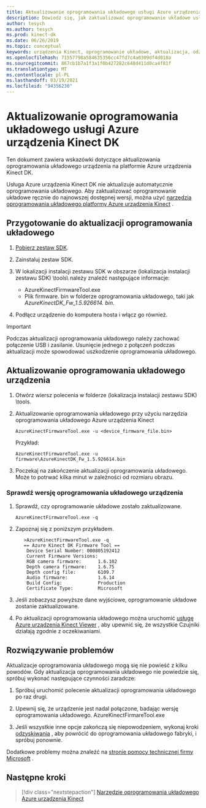 ```yaml
---
title: Aktualizowanie oprogramowania układowego usługi Azure urządzenia Kinect DK
description: Dowiedz się, jak zaktualizować oprogramowanie układowe usługi Azure urządzenia Kinect DK przy użyciu narzędzia oprogramowania układowego platformy Azure urządzenia Kinect.
author: tesych
ms.author: tesych
ms.prod: kinect-dk
ms.date: 06/26/2019
ms.topic: conceptual
keywords: urządzenia Kinect, oprogramowanie układowe, aktualizacja, odzyskiwanie
ms.openlocfilehash: 71557798a584635356cc47fd7c4a0309df4d018a
ms.sourcegitcommit: 867cb1b7a1f3a1f0b427282c648d411d0ca4f81f
ms.translationtype: MT
ms.contentlocale: pl-PL
ms.lasthandoff: 03/19/2021
ms.locfileid: "94356230"
---
```

# <a name="update-azure-kinect-dk-firmware"></a>Aktualizowanie oprogramowania układowego usługi Azure urządzenia Kinect DK

Ten dokument zawiera wskazówki dotyczące aktualizowania oprogramowania układowego urządzenia na platformie Azure urządzenia Kinect DK.

Usługa Azure urządzenia Kinect DK nie aktualizuje automatycznie oprogramowania układowego. Aby zaktualizować oprogramowanie układowe ręcznie do najnowszej dostępnej wersji, można użyć [narzędzia oprogramowania układowego platformy Azure urządzenia Kinect](azure-kinect-firmware-tool.md) .

## <a name="prepare-for-firmware-update"></a>Przygotowanie do aktualizacji oprogramowania układowego

1. [Pobierz zestaw SDK](sensor-sdk-download.md).
2. Zainstaluj zestaw SDK.
3. W lokalizacji instalacji zestawu SDK w obszarze (lokalizacja instalacji zestawu SDK) \tools\ należy znaleźć następujące informacje:

    - AzureKinectFirmwareTool.exe
    - Plik firmware. bin w folderze oprogramowania układowego, taki jak *AzureKinectDK_Fw_1.5.926614. bin*.

4. Podłącz urządzenie do komputera hosta i włącz go również.

> [!IMPORTANT]
> Podczas aktualizacji oprogramowania układowego należy zachować połączenie USB i zasilanie. Usunięcie jednego z połączeń podczas aktualizacji może spowodować uszkodzenie oprogramowania układowego.

## <a name="update-device-firmware"></a>Aktualizowanie oprogramowania układowego urządzenia

1. Otwórz wiersz polecenia w folderze (lokalizacja instalacji zestawu SDK) \tools\.
2. Aktualizowanie oprogramowania układowego przy użyciu narzędzia oprogramowania układowego Azure urządzenia Kinect

    `AzureKinectFirmwareTool.exe -u <device_firmware_file.bin>`

    Przykład:

    `AzureKinectFirmwareTool.exe -u firmware\AzureKinectDK_Fw_1.5.926614.bin`

3. Poczekaj na zakończenie aktualizacji oprogramowania układowego. Może to potrwać kilka minut w zależności od rozmiaru obrazu.

### <a name="verify-device-firmware-version"></a>Sprawdź wersję oprogramowania układowego urządzenia

1. Sprawdź, czy oprogramowanie układowe zostało zaktualizowane.

    `AzureKinectFirmwareTool.exe -q`

2. Zapoznaj się z poniższym przykładem.

    ```console
       >AzureKinectFirmwareTool.exe -q
       == Azure Kinect DK Firmware Tool ==
        Device Serial Number: 000805192412
        Current Firmware Versions:
        RGB camera firmware:      1.6.102
        Depth camera firmware:    1.6.75
        Depth config file:        6109.7
        Audio firmware:           1.6.14
        Build Config:             Production
        Certificate Type:         Microsoft
    ```

3. Jeśli zobaczysz powyższe dane wyjściowe, oprogramowanie układowe zostanie zaktualizowane.

4. Po aktualizacji oprogramowania układowego można uruchomić [usługę Azure urządzenia Kinect Viewer](azure-kinect-viewer.md) , aby upewnić się, że wszystkie Czujniki działają zgodnie z oczekiwaniami.

## <a name="troubleshooting"></a>Rozwiązywanie problemów

Aktualizacje oprogramowania układowego mogą się nie powieść z kilku powodów. Gdy aktualizacja oprogramowania układowego nie powiedzie się, spróbuj wykonać następujące czynności zaradcze:

1. Spróbuj uruchomić polecenie aktualizacji oprogramowania układowego po raz drugi.

2. Upewnij się, że urządzenie jest nadal połączone, badając wersję oprogramowania układowego.        AzureKinectFirmareTool.exe

3. Jeśli wszystkie inne opcje zakończą się niepowodzeniem, wykonaj kroki [odzyskiwania](https://support.microsoft.com/help/4494277/reset-azure-kinect-dk) , aby powrócić do oprogramowania układowego fabryki, i spróbuj ponownie.

Dodatkowe problemy można znaleźć na [stronie pomocy technicznej firmy Microsoft](./index.yml) .

## <a name="next-steps"></a>Następne kroki

> [!div class="nextstepaction"]
>[Narzędzie oprogramowania układowego Azure urządzenia Kinect](azure-kinect-firmware-tool.md)